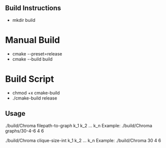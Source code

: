 ## Build Instructions
- mkdir build

# Manual Build
- cmake --preset=release
- cmake --build build

# Build Script
- chmod +x cmake-build
- ./cmake-build release

## Usage
./build/Chroma filepath-to-graph k_1 k_2 ... k_n
Example: ./build/Chroma graphs/30-4-6 4 6

./build/Chroma clique-size-int k_1 k_2 ... k_n
Example: ./build/Chroma 30 4 6
